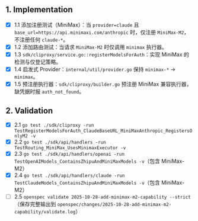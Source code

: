 ## 1. Implementation
- [x] 1.1 添加注册测试（MiniMax）：当 `provider=claude` 且 `base_url=https://api.minimaxi.com/anthropic` 时，仅注册 `MiniMax-M2`，不注册任何 `claude-*`。
- [x] 1.2 添加路由测试：当请求 `MiniMax-M2` 时仅调用 `minimax` 执行器。
- [x] 1.3 `sdk/cliproxy/service.go::registerModelsForAuth`：实现 MiniMax 的检测与仅登记策略。
- [x] 1.4 启发式 Provider：`internal/util/provider.go` 保持 `minimax-*` → `minimax`。
- [x] 1.5 预注册执行器：`sdk/cliproxy/builder.go` 预注册 MiniMax 兼容执行器，缺凭据时报 `auth_not_found`。

## 2. Validation
- [x] 2.1 `go test ./sdk/cliproxy -run TestRegisterModelsForAuth_ClaudeBaseURL_MiniMaxAnthropic_RegistersOnlyM2 -v`
- [x] 2.2 `go test ./sdk/api/handlers -run TestRouting_MiniMax_UsesMinimaxExecutor -v`
- [x] 2.3 `go test ./sdk/api/handlers/openai -run TestOpenAIModels_ContainsZhipuAndMiniMaxModels -v`（包含 MiniMax-M2）
- [x] 2.4 `go test ./sdk/api/handlers/claude -run TestClaudeModels_ContainsZhipuAndMiniMaxModels -v`（包含 MiniMax-M2）
- [ ] 2.5 `openspec validate 2025-10-28-add-minimax-m2-capability --strict`（保存完整输出到 `openspec/changes/2025-10-28-add-minimax-m2-capability/validate.log`）
